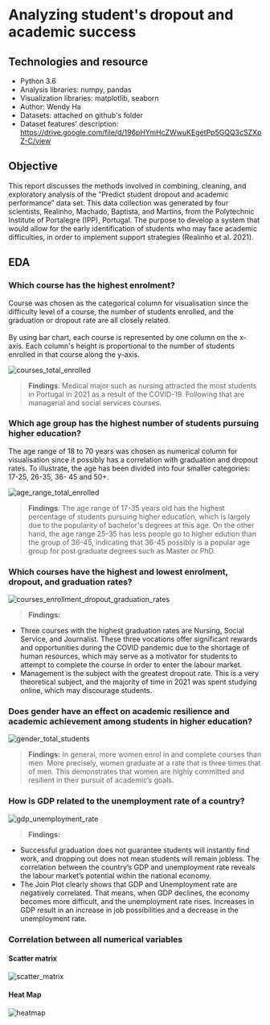 # Analyzing student's dropout and academic success
## Technologies and resource
- Python 3.6
- Analysis libraries: numpy, pandas
- Visualization libraries: matplotlib, seaborn
- Author: Wendy Ha
- Datasets: attached on github's folder
- Dataset features' description: https://drive.google.com/file/d/196pHYmHcZWwuKEgetPp5GQQ3cSZXpZ-C/view
## Objective
This report discusses the methods involved in combining, cleaning, and exploratory analysis of the “Predict student dropout and academic performance” data set. This data collection was generated by four scientists, Realinho, Machado, Baptista, and Martins, from the Polytechnic Institute of Portalegre (IPP), Portugal. The purpose to develop a system that would allow for the early identification of students who may face academic difficulties, in order to implement support strategies (Realinho et al. 2021).
## EDA
### Which course has the highest enrolment?
Course was chosen as the categorical column for visualisation since the difficulty level of a course, the number of students enrolled, and the graduation or dropout rate are all closely related.
<br/><br/>
By using bar chart, each course is represented by one column on the x-axis. Each column's height is proportional to the number of students enrolled in that course along the y-axis.

![courses_total_enrolled](charts/courses_total_enrolled.png)
>**Findings**: Medical major such as nursing attracted the most students in Portugal in 2021 as a result of the COVID-19. Following that are managerial and social services courses.

### Which age group has the highest number of students pursuing higher education?
The age range of 18 to 70 years was chosen as numerical column for visualisation since it possibly has a correlation with graduation and dropout rates. To illustrate, the age has been divided into four smaller categories: 17-25, 26-35, 36- 45 and 50+.

![age_range_total_enrolled](charts/age_range_total_enrolled.png)
>**Findings**: The age range of 17-35 years old has the highest percentage of students pursuing higher education, which is largely due to the popularity of bachelor's degrees at this age. On the other hand, the age range 25-35 has less people go to higher edution than the group of 36-45, indicating that 36-45 possibly is a popular age group for post graduate degrees such as Master or PhD.

### Which courses have the highest and lowest enrolment, dropout, and graduation rates?

![courses_enrollment_dropout_graduation_rates](charts/courses_enrollment_dropout_graduation_rates.png)
>**Findings:**
- Three courses with the highest graduation rates are Nursing, Social Service, and Journalist.
These three vocations offer significant rewards and opportunities during the COVID pandemic due to the shortage of human resources, which may serve as a motivator for students to attempt to complete the course in order to enter the labour market.
- Management is the subject with the greatest dropout rate. This is a very theoretical subject, and the majority of time in 2021 was spent studying online, which may discourage students.

### Does gender have an effect on academic resilience and academic achievement among students in higher education?

![gender_total_students](charts/gender_total_students.png)
>**Findings:** In general, more women enrol in and complete courses than men. More precisely, women graduate at a rate that is three times that of men. This demonstrates that women are highly committed and resilient in their pursuit of academic’s goals.

### How is GDP related to the unemployment rate of a country?

![gdp_unemployment_rate](charts/gdp_unemployment_rate.png)
>**Findings:**
- Successful graduation does not guarantee students will instantly find work, and dropping out does not mean students will remain jobless. The correlation between the country’s GDP and unemployment rate reveals the labour market’s potential within the national economy.
- The Join Plot clearly shows that GDP and Unemployment rate are negatively correlated. That means, when GDP declines, the economy becomes more difficult, and the unemployment rate rises. Increases in GDP result in an increase in job possibilities and a decrease in the unemployment rate.

### Correlation between all numerical variables 
#### Scatter matrix

![scatter_matrix](charts/scatter_matrix.png)
#### Heat Map

![heatmap](charts/heatmap.png)
